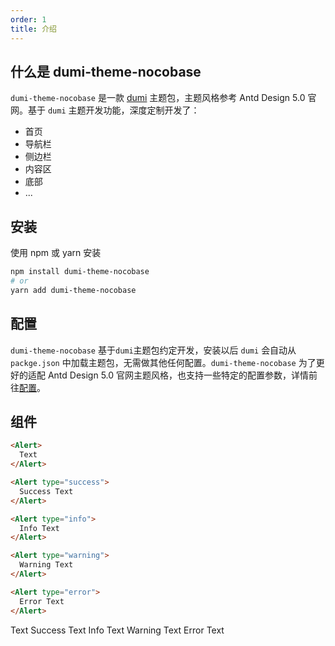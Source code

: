 ```yaml
---
order: 1
title: 介绍
---
```


## 什么是 dumi-theme-nocobase

`dumi-theme-nocobase` 是一款 [dumi][dumi-url] 主题包，主题风格参考 Antd Design 5.0 官网。基于 `dumi` 主题开发功能，深度定制开发了：

- 首页
- 导航栏
- 侧边栏
- 内容区
- 底部
- ...

## 安装

使用 npm 或 yarn 安装

```bash
npm install dumi-theme-nocobase
# or
yarn add dumi-theme-nocobase
```

## 配置

`dumi-theme-nocobase` 基于`dumi`主题包约定开发，安装以后 `dumi` 会自动从 `packge.json` 中加载主题包，无需做其他任何配置。`dumi-theme-nocobase` 为了更好的适配 Antd Design 5.0 官网主题风格，也支持一些特定的配置参数，详情前往[配置](/config/base)。

[dumi-url]: https://d.umijs.org/

## 组件

```markdown
<Alert>
  Text
</Alert>

<Alert type="success">
  Success Text
</Alert>

<Alert type="info">
  Info Text
</Alert>

<Alert type="warning">
  Warning Text
</Alert>

<Alert type="error">
  Error Text
</Alert>
```

<Alert>
  Text
</Alert>

<Alert type="success">
  Success Text
</Alert>

<Alert type="info">
  Info Text
</Alert>

<Alert type="warning">
  Warning Text
</Alert>

<Alert type="error">
  Error Text
</Alert>
